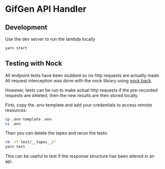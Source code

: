 # GifGen API Handler

## Development

Use the dev server to run the lambda locally

```bash
yarn start
```

## Testing with Nock

All endpoint tests have been stubbed so no http requests are actually made. All request interception was done with the nock library using [nock back](https://github.com/nock/nock#nock-back).

However, tests can be run to make actual http requests if the pre-recorded requests are deleted, then the new results are then stored locally.

First, copy the .env-template and add your credentials to access remote resources:

```bash
cp .env-template .env
vi .env
```

Then you can delete the tapes and rerun the tests:

```bash
rm -rf test/__tapes__/*
yarn test
```

This can be useful to test if the response structure has been altered in an api.
